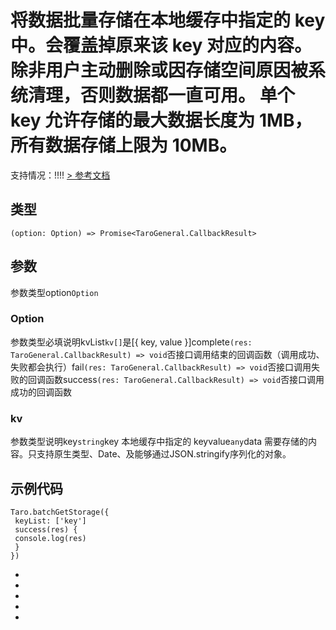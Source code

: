 # 将数据批量存储在本地缓存中指定的 key 中。会覆盖掉原来该 key 对应的内容。 除非用户主动删除或因存储空间原因被系统清理，否则数据都一直可用。 单个 key 允许存储的最大数据长度为 1MB，所有数据存储上限为 10MB。
支持情况：!!!!
[> 参考文档
](https://developers.weixin.qq.com/miniprogram/dev/api/storage/wx.batchGetStorage.html)
## 类型[​](batchSetStorage.html#类型)
```tsx
(option: Option) => Promise<TaroGeneral.CallbackResult>
```

## 参数[​](batchSetStorage.html#参数)
参数类型option`Option`
### Option[​](batchSetStorage.html#option)
参数类型必填说明kvList`kv[]`是[{ key, value }]complete`(res: TaroGeneral.CallbackResult) => void`否接口调用结束的回调函数（调用成功、失败都会执行）fail`(res: TaroGeneral.CallbackResult) => void`否接口调用失败的回调函数success`(res: TaroGeneral.CallbackResult) => void`否接口调用成功的回调函数
### kv[​](batchSetStorage.html#kv)
参数类型说明key`string`key 本地缓存中指定的 keyvalue`any`data 需要存储的内容。只支持原生类型、Date、及能够通过JSON.stringify序列化的对象。
## 示例代码[​](batchSetStorage.html#示例代码)
```tsx
Taro.batchGetStorage({
 keyList: ['key']
 success(res) {
 console.log(res)
 }
})
```

- 
- 

- 
- 

-
